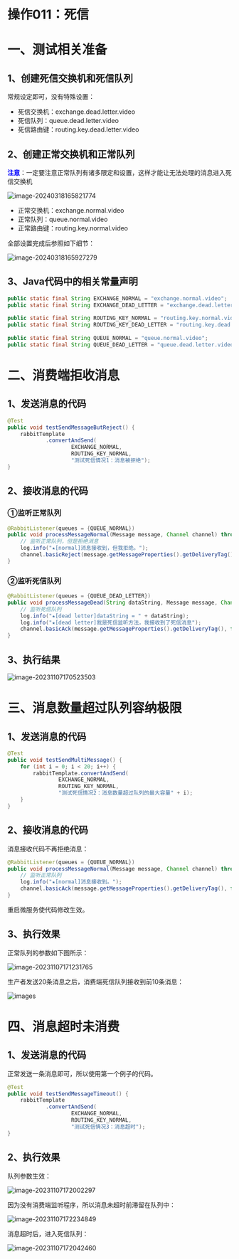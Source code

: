 # 操作011：死信

# 一、测试相关准备

## 1、创建死信交换机和死信队列

常规设定即可，没有特殊设置：

- 死信交换机：exchange.dead.letter.video
- 死信队列：queue.dead.letter.video
- 死信路由键：routing.key.dead.letter.video



## 2、创建正常交换机和正常队列

<span style="color:blue;font-weight:bolder;">注意</span>：一定要注意正常队列有诸多限定和设置，这样才能让无法处理的消息进入死信交换机

![image-20240318165821774](./assets/image-20240318165821774.png)



- 正常交换机：exchange.normal.video
- 正常队列：queue.normal.video
- 正常路由键：routing.key.normal.video



全部设置完成后参照如下细节：

![image-20240318165927279](./assets/image-20240318165927279.png)



## 3、Java代码中的相关常量声明

```java
public static final String EXCHANGE_NORMAL = "exchange.normal.video";  
public static final String EXCHANGE_DEAD_LETTER = "exchange.dead.letter.video";  
  
public static final String ROUTING_KEY_NORMAL = "routing.key.normal.video";  
public static final String ROUTING_KEY_DEAD_LETTER = "routing.key.dead.letter.video";  
  
public static final String QUEUE_NORMAL = "queue.normal.video";  
public static final String QUEUE_DEAD_LETTER = "queue.dead.letter.video";
```



# 二、消费端拒收消息

## 1、发送消息的代码

```java
@Test  
public void testSendMessageButReject() {  
    rabbitTemplate  
            .convertAndSend(  
                    EXCHANGE_NORMAL,  
                    ROUTING_KEY_NORMAL,  
                    "测试死信情况1：消息被拒绝");  
}
```



## 2、接收消息的代码

### ①监听正常队列

```java
@RabbitListener(queues = {QUEUE_NORMAL})
public void processMessageNormal(Message message, Channel channel) throws IOException {
    // 监听正常队列，但是拒绝消息
    log.info("★[normal]消息接收到，但我拒绝。");
    channel.basicReject(message.getMessageProperties().getDeliveryTag(), false);
}
```



### ②监听死信队列

```java
@RabbitListener(queues = {QUEUE_DEAD_LETTER})
public void processMessageDead(String dataString, Message message, Channel channel) throws IOException {  
    // 监听死信队列  
    log.info("★[dead letter]dataString = " + dataString);
    log.info("★[dead letter]我是死信监听方法，我接收到了死信消息");
    channel.basicAck(message.getMessageProperties().getDeliveryTag(), false);
}
```



## 3、执行结果

![image-20231107170523503](assets/image-20231107170523503.png)



# 三、消息数量超过队列容纳极限

## 1、发送消息的代码

```java
@Test  
public void testSendMultiMessage() {  
    for (int i = 0; i < 20; i++) {  
        rabbitTemplate.convertAndSend(  
                EXCHANGE_NORMAL,  
                ROUTING_KEY_NORMAL,  
                "测试死信情况2：消息数量超过队列的最大容量" + i);  
    }  
}
```



## 2、接收消息的代码

消息接收代码不再拒绝消息：

```java
@RabbitListener(queues = {QUEUE_NORMAL})
public void processMessageNormal(Message message, Channel channel) throws IOException {
    // 监听正常队列
    log.info("★[normal]消息接收到。");
    channel.basicAck(message.getMessageProperties().getDeliveryTag(), false);
}
```

重启微服务使代码修改生效。



## 3、执行效果

正常队列的参数如下图所示：

![image-20231107171231765](assets/image-20231107171231765.png)



生产者发送20条消息之后，消费端死信队列接收到前10条消息：

![images](assets/img87.png)



# 四、消息超时未消费

## 1、发送消息的代码

正常发送一条消息即可，所以使用第一个例子的代码。

```java
@Test
public void testSendMessageTimeout() {
    rabbitTemplate
            .convertAndSend(
                    EXCHANGE_NORMAL,
                    ROUTING_KEY_NORMAL,
                    "测试死信情况3：消息超时");
}
```



## 2、执行效果

队列参数生效：

![image-20231107172002297](assets/image-20231107172002297.png)



因为没有消费端监听程序，所以消息未超时前滞留在队列中：

![image-20231107172234849](assets/image-20231107172234849.png)



消息超时后，进入死信队列：

![image-20231107172042460](assets/image-20231107172042460.png)

